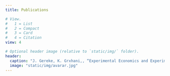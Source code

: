 ```yaml
---
title: Publications

# View.
#   1 = List
#   2 = Compact
#   3 = Card
#   4 = Citation
view: 4

# Optional header image (relative to `static/img/` folder).
header:
  caption: "J. Gereke, K. Grxhani,, “Experimental Economics and Experimental Sociology” for the Oxford Research Encyclopedia of Economics and Finance, forthcoming. "
  image: "static/img/avarar.jpg"
---
```

